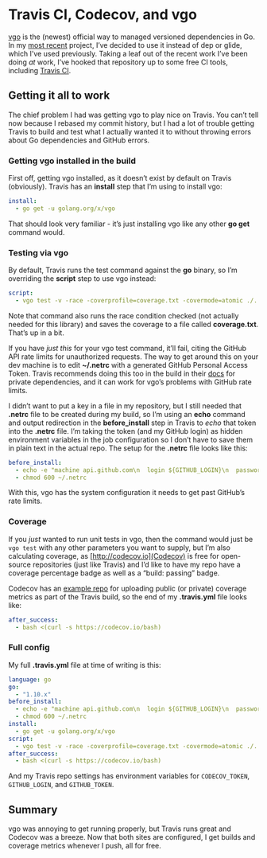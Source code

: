 # Travis CI, Codecov, and vgo

[vgo](https://github.com/golang/vgo) is the (newest) official way to managed versioned dependencies in Go. In my [most recent](https://github.com/Celeo/dnd) project, I’ve decided to use it instead of dep or glide, which I’ve used previously. Taking a leaf out of the recent work I’ve been doing _at_ work, I’ve hooked that repository up to some free CI tools, including [Travis CI](travis-ci.org).

## Getting it all to work

The chief problem I had was getting vgo to play nice on Travis. You can’t tell now because I rebased my commit history, but I had a lot of trouble getting Travis to build and test what I actually wanted it to without throwing errors about Go dependencies and GitHub errors.

### Getting vgo installed in the build

First off, getting vgo installed, as it doesn’t exist by default on Travis (obviously). Travis has an **install** step that I’m using to install vgo:

```yml
install:
  - go get -u golang.org/x/vgo
```

That should look very familiar - it’s just installing vgo like any other **go get** command would.

### Testing via vgo

By default, Travis runs the test command against the **go** binary, so I’m overriding the **script** step to use vgo instead:

```yml
script:
  - vgo test -v -race -coverprofile=coverage.txt -covermode=atomic ./...
```

Note that command also runs the race condition checked (not actually needed for this library) and saves the coverage to a file called **coverage.txt**. That’s up in a bit.

If you have *just this* for your vgo test command, it’ll fail, citing the GitHub API rate limits for unauthorized requests. The way to get around this on your dev machine is to edit **~/.netrc** with a generated GitHub Personal Access Token. Travis recommends doing this too in the build in their [docs](https://docs.travis-ci.com/user/languages/go/#Installing-Private-Dependencies) for private dependencies, and it can work for vgo’s problems with GitHub rate limits.

I didn’t want to put a key in a file in my repository, but I still needed that **.netrc** file to be created during my build, so I’m using an **echo** command and output redirection in the **before_install** step in Travis to *echo* that token into the **.netrc** file. I’m taking the token (and my GitHub login) as hidden environment variables in the job configuration so I don’t have to save them in plain text in the actual repo. The setup for the **.netrc** file looks like this:

```yml
before_install:
  - echo -e "machine api.github.com\n  login ${GITHUB_LOGIN}\n  password ${GITHUB_TOKEN}" > ~/.netrc
  - chmod 600 ~/.netrc
```

With this, vgo has the system configuration it needs to get past GitHub’s rate limits.

### Coverage

If you *just* wanted to run unit tests in vgo, then the command would just be `vgo test` with any other parameters you want to supply, but I’m also calculating coverage, as [http://codecov.io](Codecov) is free for open-source repositories (just like Travis) and I’d like to have my repo have a coverage percentage badge as well as a “build: passing” badge.

Codecov has an [example repo](https://github.com/codecov/example-go) for uploading public (or private) coverage metrics as part of the Travis build, so the end of my **.travis.yml** file looks like:

```yml
after_success:
  - bash <(curl -s https://codecov.io/bash)
```

### Full config

My full **.travis.yml** file at time of writing is this:

```yml
language: go
go:
  - "1.10.x"
before_install:
  - echo -e "machine api.github.com\n  login ${GITHUB_LOGIN}\n  password ${GITHUB_TOKEN}" > ~/.netrc
  - chmod 600 ~/.netrc
install:
  - go get -u golang.org/x/vgo
script:
  - vgo test -v -race -coverprofile=coverage.txt -covermode=atomic ./...
after_success:
  - bash <(curl -s https://codecov.io/bash)
```

And my Travis repo settings has environment variables for `CODECOV_TOKEN`, `GITHUB_LOGIN`, and `GITHUB_TOKEN`.

## Summary

vgo was annoying to get running properly, but Travis runs great and Codecov was a breeze. Now that both sites are configured, I get builds and coverage metrics whenever I push, all for free.

